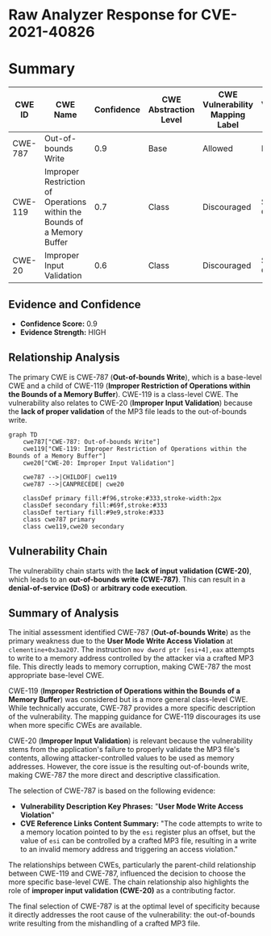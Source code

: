 # Raw Analyzer Response for CVE-2021-40826

# Summary
| CWE ID | CWE Name | Confidence | CWE Abstraction Level | CWE Vulnerability Mapping Label | CWE-Vulnerability Mapping Notes |
|---|---|---|---|---|---|
| CWE-787 | Out-of-bounds Write | 0.9 | Base | Allowed | Primary CWE |
| CWE-119 | Improper Restriction of Operations within the Bounds of a Memory Buffer | 0.7 | Class | Discouraged | Secondary Candidate |
| CWE-20 | Improper Input Validation | 0.6 | Class | Discouraged | Secondary Candidate |

## Evidence and Confidence

*   **Confidence Score:** 0.9
*   **Evidence Strength:** HIGH

## Relationship Analysis
The primary CWE is CWE-787 (**Out-of-bounds Write**), which is a base-level CWE and a child of CWE-119 (**Improper Restriction of Operations within the Bounds of a Memory Buffer**). CWE-119 is a class-level CWE. The vulnerability also relates to CWE-20 (**Improper Input Validation**) because the **lack of proper validation** of the MP3 file leads to the out-of-bounds write.

```mermaid
graph TD
    cwe787["CWE-787: Out-of-bounds Write"]
    cwe119["CWE-119: Improper Restriction of Operations within the Bounds of a Memory Buffer"]
    cwe20["CWE-20: Improper Input Validation"]

    cwe787 -->|CHILDOF| cwe119
    cwe787 -->|CANPRECEDE| cwe20

    classDef primary fill:#f96,stroke:#333,stroke-width:2px
    classDef secondary fill:#69f,stroke:#333
    classDef tertiary fill:#9e9,stroke:#333
    class cwe787 primary
    class cwe119,cwe20 secondary
```

## Vulnerability Chain
The vulnerability chain starts with the **lack of input validation (CWE-20)**, which leads to an **out-of-bounds write (CWE-787)**. This can result in a **denial-of-service (DoS)** or **arbitrary code execution**.

## Summary of Analysis
The initial assessment identified CWE-787 (**Out-of-bounds Write**) as the primary weakness due to the **User Mode Write Access Violation** at `clementine+0x3aa207`. The instruction `mov dword ptr [esi+4],eax` attempts to write to a memory address controlled by the attacker via a crafted MP3 file. This directly leads to memory corruption, making CWE-787 the most appropriate base-level CWE.

CWE-119 (**Improper Restriction of Operations within the Bounds of a Memory Buffer**) was considered but is a more general class-level CWE. While technically accurate, CWE-787 provides a more specific description of the vulnerability. The mapping guidance for CWE-119 discourages its use when more specific CWEs are available.

CWE-20 (**Improper Input Validation**) is relevant because the vulnerability stems from the application's failure to properly validate the MP3 file's contents, allowing attacker-controlled values to be used as memory addresses. However, the core issue is the resulting out-of-bounds write, making CWE-787 the more direct and descriptive classification.

The selection of CWE-787 is based on the following evidence:

*   **Vulnerability Description Key Phrases:** "**User Mode Write Access Violation**"
*   **CVE Reference Links Content Summary:** "The code attempts to write to a memory location pointed to by the `esi` register plus an offset, but the value of `esi` can be controlled by a crafted MP3 file, resulting in a write to an invalid memory address and triggering an access violation."

The relationships between CWEs, particularly the parent-child relationship between CWE-119 and CWE-787, influenced the decision to choose the more specific base-level CWE. The chain relationship also highlights the role of **improper input validation (CWE-20)** as a contributing factor.

The final selection of CWE-787 is at the optimal level of specificity because it directly addresses the root cause of the vulnerability: the out-of-bounds write resulting from the mishandling of a crafted MP3 file.